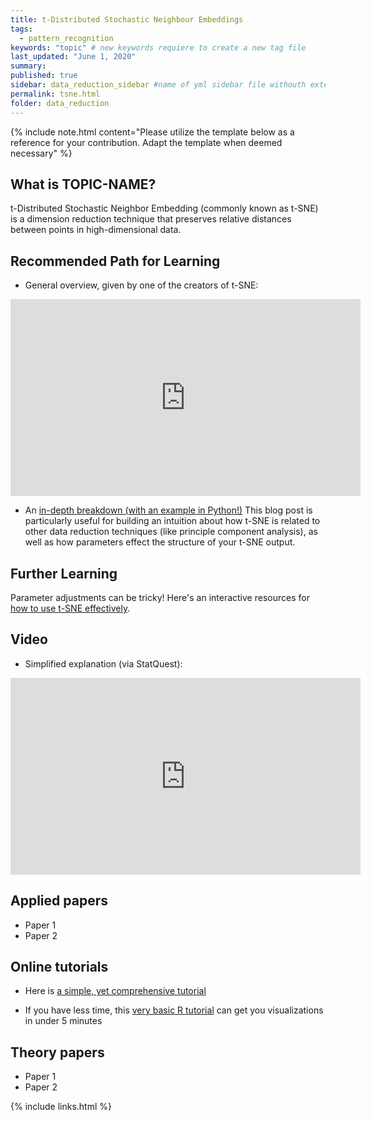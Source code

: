 ```yaml
---
title: t-Distributed Stochastic Neighbour Embeddings
tags:
  - pattern_recognition
keywords: "topic" # new keywords requiere to create a new tag file
last_updated: "June 1, 2020"
summary: 
published: true
sidebar: data_reduction_sidebar #name of yml sidebar file withouth extension
permalink: tsne.html
folder: data_reduction
---
```


{% include note.html content="Please utilize the template below as a reference for your contribution. Adapt the template when deemed necessary" %}

## What is TOPIC-NAME?

t-Distributed Stochastic Neighbor Embedding (commonly known as t-SNE) is a dimension reduction technique that preserves relative distances between points in high-dimensional data.


## Recommended Path for Learning

* General overview, given by one of the creators of t-SNE: 
<iframe width="560" height="315" src="https://www.youtube.com/embed/RJVL80Gg3lA" frameborder="0" allow="accelerometer; autoplay; clipboard-write; encrypted-media; gyroscope; picture-in-picture" allowfullscreen></iframe>

* An [in-depth breakdown (with an example in Python!)](https://towardsdatascience.com/an-introduction-to-t-sne-with-python-example-5a3a293108d1)
This blog post is particularly useful for building an intuition about how t-SNE is related to other data reduction techniques (like principle component analysis), as well as how parameters effect the structure of your t-SNE output.


## Further Learning
Parameter adjustments can be tricky! Here's an interactive resources for [how to use t-SNE effectively](https://distill.pub/2016/misread-tsne/).

## Video

* Simplified explanation (via StatQuest): 
<iframe width="560" height="315" src="https://www.youtube.com/embed/NEaUSP4YerM" frameborder="0" allow="accelerometer; autoplay; clipboard-write; encrypted-media; gyroscope; picture-in-picture" allowfullscreen></iframe>

## Applied papers 

* Paper 1
* Paper 2

## Online tutorials

* Here is [a simple, yet comprehensive tutorial](https://www.datacamp.com/community/tutorials/introduction-t-sne)

* If you have less time, this [very basic R tutorial](https://www.r-bloggers.com/2019/05/quick-and-easy-t-sne-analysis-in-r/) can get you visualizations in under 5 minutes

## Theory papers 
* Paper 1
* Paper 2

{% include links.html %}
